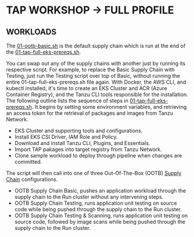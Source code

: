 # TAP WORKSHOP -> FULL PROFILE

## WORKLOADS

The [01-ootb-basic.sh](01-ootb-basic.sh) is the default supply chain which is run at the end of the [01-tap-full-eks-prereqs.sh](../01-tap-full-eks-prereqs.sh).

You can swap out any of the supply chains with another just by running its respective script. For example, to replace the Basic Supply Chain with Testing, just run the Testing script over top of Basic, without running the entire 01-tap-full-eks-prereqs.sh file again.
With Docker, the AWS CLI, and kubectl installed, it's time to create an EKS Cluster and ACR (Azure Container Registry), and the Tanzu CLI tools responsible for the installation. The following outline lists the sequence of steps in [01-tap-full-eks-prereqs.sh](01-tap-full-eks-prepreqs.sh). It begins by setting some environment variables, and retrieving an access token for the retrieval of packages and images from Tanzu Network.

* EKS Cluster and supporting tools and configurations.
* Install EKS CSI Driver, IAM Role and Policy.
* Download and install Tanzu CLI, Plugins, and Essentials.
* Import TAP pakages into target registry from Tanzu Network.
* Clone sample workload to deploy through pipeline when changes are committed.

The script will then call into one of three Out-Of-The-Box (OOTB) [Supply Chain](supply-chain) configurations.

* OOTB Supply Chain Basic, pushes an application workload through the supply chain to the Run cluster without any intervening steps.
* OOTB Supply Chain Testing, runs application unit testing on source code while being pushed through the supply chain to the Run cluster.
* OOTB Supply Chain Testing & Scanning, runs application unit testing on source code, followed by image scans while being pushed through the supply chain to the Run cluster.
